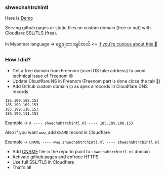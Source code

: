 ### shwechahtrchintl

Here is [Demo](https://shwechahtrchintl.ml)

Serving github pages or static files on custom domain (free or not) with Cloudlare SSL/TLS (free). 

In Myanmar language => ရွှေချထားချင်တယ် <= [if you're curious about this 🤣](https://translate.google.com/?sl=my&tl=en&text=%E1%80%9B%E1%80%BD%E1%80%BE%E1%80%B1%E1%80%81%E1%80%BB%E1%80%91%E1%80%AC%E1%80%B8%E1%80%81%E1%80%BB%E1%80%84%E1%80%BA%E1%80%90%E1%80%9A%E1%80%BA&op=translate)

### How I did?
- Get a free domain from Freenom (used US fake address) to avoid technical issue of Freenom 😐 
- Update Cloudflare NS in Freenom (Freenom part is done close the tab 🤣)
- Add Github custom domain ip as apex `A` records in Cloudflare DNS records.
```
185.199.108.153
185.199.109.153
185.199.110.153
185.199.111.153
```
Example -> `A ---- shwechahtrchintl.ml ---- 185.199.108.153`

Also if you want `www`, add `CNAME` record in Cloudflare

Example -> `CNAME ---- www.shwechahtrchintl.ml ---- shwechahtrchintl.ml`

- Add [CNAME](https://github.com/minlaxz/shwechahtrchintl/blob/f4724cf477ccaa79ca6ceb65e9c06e6c205d8579/CNAME#L1) file in the repo to point to `shwechahtrchintl.ml` domain
- Activate github pages and enfroce HTTPS
- Use full SSL/TLS in Cloudflare
- That's all
